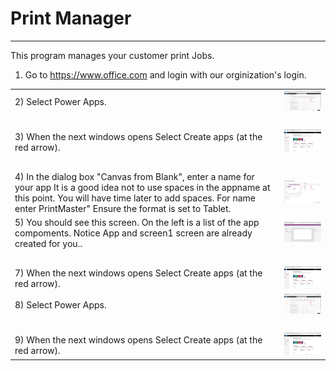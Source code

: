 # Print Manager
----------------------------

This program manages your customer print Jobs.


1)  Go to https://www.office.com and login with our orginization's login.

<Table>
  <tr>
    <td>2) Select Power Apps.</td><td><a href="images/office1.png"><img src="images/office1.png" width="250"></a></td>
  </tr>
      <tr>
    <td>&nbsp;</td><td>&nbsp;</td>
  </tr>
    <tr>
    <td>3) When the next windows opens Select Create apps (at the red arrow).</td><td><a href="images/create.png"><img src="images/create.png" width="250"></a></td>
  </tr>
  
  <tr>
    <td>&nbsp;</td><td>&nbsp;</td>
  </tr>
    <tr>
    <td>4) In the dialog box "Canvas from Blank", enter a name for your app It is a good idea not to use spaces in the appname at this point. You will have time later to add spaces. For name enter PrintMaster" Ensure the format is set to Tablet.</td><td><a href="images/appName.png"><img src="images/appName.png" width="250"></a></td>
  </tr>  
   <tr>
    <td>5) You should see this screen. On the left is a list of the app compoments. Notice App and screen1 screen are already created for you..</td><td><a href="images/start1.png"><img src="images/start1.png" width="250"></a></td>
  </tr>
      <tr>
    <td>&nbsp;</td><td>&nbsp;</td>
  </tr>
    <tr>
    <td>7) When the next windows opens Select Create apps (at the red arrow).</td><td><a href="images/create.png"><img src="images/create.png" width="250"></a></td>
  </tr>
  
  <tr>
    <td>8) Select Power Apps.</td><td><a href="images/office1.png"><img src="images/office1.png" width="250"></a></td>
  </tr>
      <tr>
    <td>&nbsp;</td><td>&nbsp;</td>
  </tr>
    <tr>
    <td>9) When the next windows opens Select Create apps (at the red arrow).</td><td><a href="images/create.png"><img src="images/create.png" width="250"></a></td>
  </tr>   
  
  </table>
